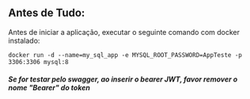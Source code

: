 ## Antes de Tudo:

Antes de iniciar a aplicação, executar o seguinte comando com  docker instalado:

    docker run -d --name=my_sql_app -e MYSQL_ROOT_PASSWORD=AppTeste -p 3306:3306 mysql:8
    
 ##### Se for testar pelo swagger, ao inserir o bearer JWT, favor remover o nome "Bearer" do token